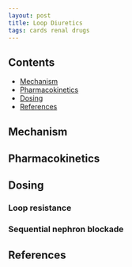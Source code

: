 ```yaml
---
layout: post
title: Loop Diuretics
tags: cards renal drugs
---
```


## Contents

- [Mechanism](#mechanism)
- [Pharmacokinetics](#pharmacokinetics)
- [Dosing](#dosing)
- [References](#references)

## Mechanism

## Pharmacokinetics

## Dosing

### Loop resistance

### Sequential nephron blockade

## References
